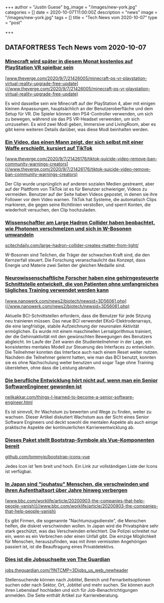 +++
author = "Justin Guese"
bg_image = "/images/new-york.jpg"
categories = []
date = 2020-10-07T11:00:00Z
description = "news"
image = "/images/new-york.jpg"
tags = []
title = "Tech News vom 2020-10-07"
type = "post"

+++

        
## DATAFORTRESS Tech News vom 2020-10-07





### [Minecraft wird später in diesem Monat kostenlos auf PlayStation VR spielbar sein](//www.theverge.com/2020/9/7/21426005/minecraft-ps-vr-playstation-virtual-reality-upgrade-free-update)


[www.theverge.com/2020/9/7/21426005/minecraft-ps-vr-playstation-virtual-reality-upgrade-free-update](//www.theverge.com/2020/9/7/21426005/minecraft-ps-vr-playstation-virtual-reality-upgrade-free-update)


Es wird dasselbe sein wie Minecraft auf der PlayStation 4, aber mit einigen kleinen Anpassungen, hauptsächlich an der Benutzeroberfläche und dem Setup für VR. Die Spieler können den PS4-Controller verwenden, um sich zu bewegen, während sie das PS VR-Headset verwenden, um sich umzusehen. Es wird zwei Modi geben, Immersive und LivingRoom, aber es gibt keine weiteren Details darüber, was diese Modi beinhalten werden.


### [Ein Video, das einen Mann zeigt, der sich selbst mit einer Waffe erschießt, kursiert auf TikTok](//www.theverge.com/2020/9/7/21426176/tiktok-suicide-video-remove-ban-community-warnings-creators)


[www.theverge.com/2020/9/7/21426176/tiktok-suicide-video-remove-ban-community-warnings-creators](//www.theverge.com/2020/9/7/21426176/tiktok-suicide-video-remove-ban-community-warnings-creators)


Der Clip wurde ursprünglich auf anderen sozialen Medien gestreamt, aber auf der Plattform von TikTok ist es für Benutzer schwieriger, Videos zu vermeiden. Benutzer auf der Seite haben Videos gepostet, in denen sie ihre Follower vor dem Video warnen. TikTok hat Systeme, die automatisch Clips markieren, die gegen seine Richtlinien verstoßen, und sperrt Konten, die wiederholt versuchen, den Clip hochzuladen.


### [Wissenschaftler am Large Hadron Collider haben beobachtet, wie Photonen verschmelzen und sich in W-Bosonen umwandeln](//scitechdaily.com/large-hadron-collider-creates-matter-from-light/)


[scitechdaily.com/large-hadron-collider-creates-matter-from-light/](//scitechdaily.com/large-hadron-collider-creates-matter-from-light/)


W-Bosonen sind Teilchen, die Träger der schwachen Kraft sind, die den Kernzerfall steuert. Die Forschung veranschaulicht das Konzept, dass Energie und Materie zwei Seiten der gleichen Medaille sind.


### [Neurowissenschaftliche Forscher haben eine gehirngesteuerte Schnittstelle entwickelt, die von Patienten ohne umfangreiches tägliches Training verwendet werden kann](//www.nanowerk.com/news2/biotech/newsid=3D56061.php)


[www.nanowerk.com/news2/biotech/newsid=3D56061.php](//www.nanowerk.com/news2/biotech/newsid=3D56061.php)


Aktuelle BCI-Schnittstellen erfordern, dass die Benutzer für jede Sitzung neu trainieren müssen. Das neue BCI verwendet EKoG-Elektrodenarrays, die eine langfristige, stabile Aufzeichnung der neuronalen Aktivität ermöglichen. Es wurde mit einem maschinellen Lernalgorithmus trainiert, der die Gehirnaktivität mit den gewünschten Bewegungen des Benutzers abgleicht. Im Laufe der Zeit waren die Studienteilnehmer in der Lage, ein konsistentes mentales Modell zur Steuerung des Interfaces zu entwickeln. Die Teilnehmer konnten das Interface auch nach einem Reset weiter nutzen. Nachdem die Teilnehmer gelernt hatten, wie man das BCI benutzt, konnten sie es ohne Nachschulung weiter benutzen und sogar Tage ohne Training überstehen, ohne dass die Leistung abnahm.


### [Die berufliche Entwicklung hört nicht auf, wenn man ein Senior SoftwareEngineer geworden ist](//neilkakkar.com/things-I-learned-to-become-a-senior-software-engineer.html)


[neilkakkar.com/things-I-learned-to-become-a-senior-software-engineer.html](//neilkakkar.com/things-I-learned-to-become-a-senior-software-engineer.html)


Es ist sinnvoll, Ihr Wachstum zu bewerten und Wege zu finden, weiter zu wachsen. Dieser Artikel diskutiert Wachstum aus der Sicht eines Senior Software Engineers und deckt sowohl die mentalen Aspekte als auch einige praktische Aspekte der kontinuierlichen Karriereentwicklung ab.


### [Dieses Paket stellt Bootstrap-Symbole als Vue-Komponenten bereit](//github.com/tommyip/bootstrap-icons-vue)


[github.com/tommyip/bootstrap-icons-vue](//github.com/tommyip/bootstrap-icons-vue)


Jedes Icon ist 1em breit und hoch. Ein Link zur vollständigen Liste der Icons ist verfügbar.


### [In Japan sind "jouhatsu" Menschen, die verschwinden und ihren Aufenthaltsort über Jahre hinweg verbergen](//www.bbc.com/worklife/article/20200903-the-companies-that-help-people-vanish)


[www.bbc.com/worklife/article/20200903-the-companies-that-help-people-vanish](//www.bbc.com/worklife/article/20200903-the-companies-that-help-people-vanish)


Es gibt Firmen, die sogenannte "Nachtumzugsdienste", die Menschen helfen, die diskret verschwinden wollen. In Japan wird die Privatsphäre sehr stark geschützt, was das Verschwinden erleichtert. Die Polizei schreitet nur ein, wenn es ein Verbrechen oder einen Unfall gibt. Die einzige Möglichkeit für Menschen, herauszufinden, was mit ihren vermissten Angehörigen passiert ist, ist die Beauftragung eines Privatdetektivs.


### [Dies ist die Jobsuchseite von The Guardian](//jobs.theguardian.com/?INTCMP=3Djobs_us_web_newheader)


[jobs.theguardian.com/?INTCMP=3Djobs_us_web_newheader](//jobs.theguardian.com/?INTCMP=3Djobs_us_web_newheader)


Stellensuchende können nach Jobtitel, Bereich und Fernarbeitsoptionen suchen oder nach Sektor, Ort, Jobtitel und mehr suchen. Sie können auch ihren Lebenslauf hochladen und sich für Job-Benachrichtigungen anmelden. Die Seite enthält Artikel zur Karriereberatung.